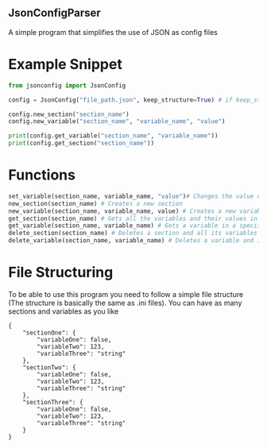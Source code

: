 ## JsonConfigParser
A simple program that simplifies the use of JSON as config files

# Example Snippet

```python
from jsonconfig import JsonConfig

config = JsonConfig("file_path.json", keep_structure=True) # if keep_structure == True it will keep the structure of the config file when writing to it

config.new_section("section_name")
config.new_variable("section_name", "variable_name", "value")

print(config.get_variable("section_name", "variable_name"))
print(config.get_section("section_name"))
```

# Functions 

```python
set_variable(section_name, variable_name, "value")# Changes the value of a variable in a specified section
new_section(section_name) # Creates a new section
new_variable(section_name, variable_name, value) # Creates a new variable in a specified section
get_section(section_name) # Gets all the variables and their values in a section
get_variable(section_name, variable_name) # Gets a variable in a specified section
delete_section(section_name) # Deletes a section and all its variables and their values
delete_variable(section_name, variable_name) # Deletes a variable and its value
```

# File Structuring 

To be able to use this program you need to follow a simple file structure (The structure is basically the same as .ini files).
You can have as many sections and variables as you like

```
{
    "sectionOne": {
        "variableOne": false,
        "variableTwo": 123,
        "variableThree": "string"
    },
    "sectionTwo": {
        "variableOne": false,
        "variableTwo": 123,
        "variableThree": "string"
    },
    "sectionThree": {
        "variableOne": false,
        "variableTwo": 123,
        "variableThree": "string"
    }
}
```

